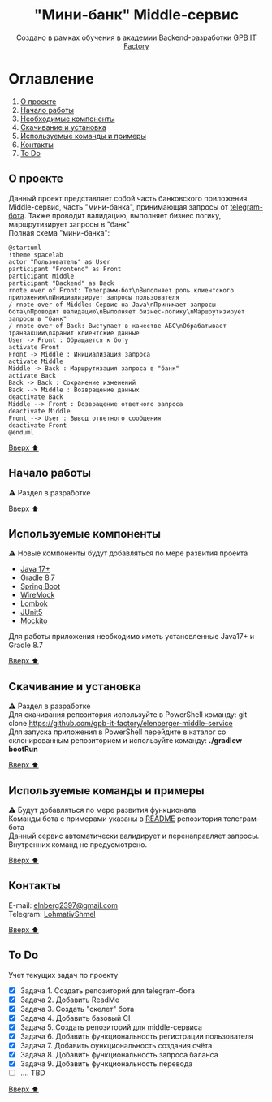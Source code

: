 <h1 align="center">"Мини-банк" Middle-сервис</h1>

<p align="center"> Создано в рамках обучения в академии Backend-разработки <a href="https://gpb.fut.ru/itfactory/backend"> GPB IT Factory</a></p>

<h1 id="contents">Оглавление</h1>

1. [О проекте](#1)
2. [Начало работы](#2)
3. [Необходимые компоненты](#3)
4. [Скачивание и установка](#4)
5. [Используемые команды и примеры](#5)
6. [Контакты](#6)
7. [To Do](#7)

<h2 id="1">О проекте</h2>

Данный проект представляет собой часть банковского приложения\
Middle-сервис, часть "мини-банка", принимающая запросы от [telegram-бота](https://github.com/gpb-it-factory/elenberger-telergam-bot). Также проводит валидацию, выполняет бизнес логику, маршрутизирует запросы в "банк"\
Полная схема "мини-банка":

```plantuml
@startuml
!theme spacelab
actor "Пользователь" as User
participant "Frontend" as Front
participant Middle
participant "Backend" as Back
rnote over of Front: Телеграмм-бот\nВыполняет роль клиентского приложения\nИнициализирует запросы пользователя
/ rnote over of Middle: Сервис на Java\nПринимает запросы бота\nПроводит валидацию\nВыполняет бизнес-логику\nМаршрутизирует запросы в "банк"
/ rnote over of Back: Выступает в качестве АБС\nОбрабатывает транзакции\nХранит клиентские данные
User -> Front : Обращается к боту
activate Front
Front -> Middle : Инициализация запроса
activate Middle
Middle -> Back : Маршрутизация запроса в "банк"
activate Back
Back -> Back : Сохранение изменений
Back --> Middle : Возвращение данных
deactivate Back
Middle --> Front : Возвращение ответного запроса
deactivate Middle
Front --> User : Вывод ответного сообщения
deactivate Front
@enduml
```

[Вверх :arrow_up:](#contents)

<h2 id="2">Начало работы</h2>

:warning: Раздел в разработке



[Вверх :arrow_up:](#contents)

<h2 id="3">Используемые компоненты</h2>

:warning: Новые компоненты будут добавляться по мере развития проекта

- [Java 17+](https://www.java.com/ru/)
- [Gradle 8.7](https://www.gradle.org/)
- [Spring Boot](https://www.spring.io/projects/spring-boot)
- [WireMock](https://wiremock.org/)
- [Lombok](https://projectlombok.org/)
- [JUnit5](https://junit.org/junit5/)
- [Mockito](https://site.mockito.org/)

Для работы приложения необходимо иметь установленные Java17+ и Gradle 8.7

[Вверх :arrow_up:](#contents)

<h2 id="4">Скачивание и установка</h2>

:warning: Раздел в разработке\
Для скачивания репозитория используйте в PowerShell команду:  git clone https://github.com/gpb-it-factory/elenberger-middle-service \
Для запуска приложения в PowerShell перейдите в каталог со склонированным репозиторием и используйте команду: **./gradlew bootRun**


[Вверх :arrow_up:](#contents)

<h2 id="5">Используемые команды и примеры</h2>

:warning: Будут добавляться по мере развития функционала \
Команды бота с примерами указаны в [README](https://github.com/gpb-it-factory/elenberger-telergam-bot/blob/trunk/README.md) репозитория телеграм-бота \
Данный сервис автоматически валидирует и перенаправляет запросы. Внутренних команд не предусмотрено.

[Вверх :arrow_up:](#contents)

<h2 id="6">Контакты</h2>

E-mail: [elnberg2397@gmail.com](mailto:elnberg2397@gmail.com)  
Telegram: [LohmatiyShmel](https://t.me/LohmatiyShmel)

[Вверх :arrow_up:](#contents)

<h2 id="7">To Do</h2>

Учет текущих задач по проекту
- [x] Задача 1. Создать репозиторий для telegram-бота
- [x] Задача 2. Добавить ReadMe
- [x] Задача 3. Создать "скелет" бота
- [x] Задача 4. Добавить базовый CI
- [x] Задача 5. Создать репозиторий для middle-сервиса
- [x] Задача 6. Добавить функциональность регистрации пользователя
- [x] Задача 7. Добавить функциональность создания счёта
- [x] Задача 8. Добавить функциональность запроса баланса
- [x] Задача 9. Добавить функциональность перевода
- [ ] .... TBD

[Вверх :arrow_up:](#contents)

